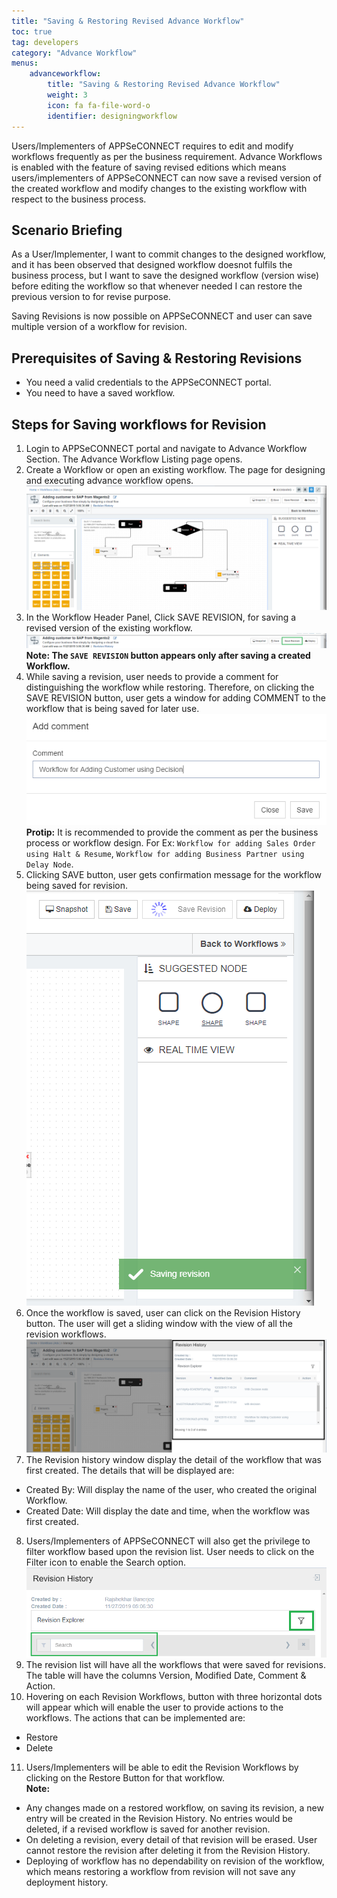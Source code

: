 ```yaml
---
title: "Saving & Restoring Revised Advance Workflow"
toc: true
tag: developers
category: "Advance Workflow"
menus: 
    advanceworkflow:
        title: "Saving & Restoring Revised Advance Workflow"
        weight: 3
        icon: fa fa-file-word-o
        identifier: designingworkflow
---
```


Users/Implementers of APPSeCONNECT requires to edit and modify workflows frequently as per the business 
requirement. Advance Workflows is enabled with the feature of saving revised editions which means 
users/implementers of APPSeCONNECT can now save a revised version of the created workflow and modify 
changes to the existing workflow with respect to the business process. 

## Scenario Briefing

As a User/Implementer, I want to commit changes to the designed workflow, and it has been observed that 
designed workflow doesnot fulfils the business process, but I want to save the designed workflow 
(version wise) before editing the workflow so that whenever needed I can restore the previous version 
to for revise purpose. 

Saving Revisions is now possible on APPSeCONNECT and user can save multiple version of a workflow for 
revision.

## Prerequisites of Saving & Restoring Revisions

* You need a valid credentials to the APPSeCONNECT portal.
* You need to have a saved workflow.

## Steps for Saving workflows for Revision

1. Login to APPSeCONNECT portal and navigate to Advance Workflow  Section. The Advance Workflow Listing 
   page opens.  
2. Create a Workflow or open an existing workflow. The page for designing and executing advance workflow opens.  
![restoring-saving-workflow1](/staticfiles/advance-workflow/media/restoring-saving-workflow1.png)   
3.	In the Workflow Header Panel, Click SAVE REVISION, for saving a revised version of the existing workflow.  
![restoring-saving-workflow2](/staticfiles/advance-workflow/media/restoring-saving-workflow2.png)  
**Note: The `SAVE REVISION` button appears only after saving a created Workflow.**  
4.	While saving a revision, user needs to provide a comment for distinguishing the workflow while 
    restoring. Therefore, on clicking the SAVE REVISION button, user gets a window for adding COMMENT 
    to the workflow that is being saved for later use.    
![restoring-saving-workflow3](/staticfiles/advance-workflow/media/restoring-saving-workflow3.png)  
**Protip:**  It is recommended to provide the comment as per the business process or workflow design. 
For Ex: `Workflow for adding Sales Order using Halt & Resume`, `Workflow for adding Business Partner using Delay Node`.
5.	Clicking  SAVE button, user gets confirmation message for the workflow being saved for revision.
![restoring-saving-workflow4](/staticfiles/advance-workflow/media/restoring-saving-workflow4.png)    
6.	Once the workflow is saved, user can click on the Revision History button. The user will get a sliding window 
    with the view of all the revision workflows.  
![restoring-saving-workflow5](/staticfiles/advance-workflow/media/restoring-saving-workflow5.png) 
7.	The Revision history window display the detail of the workflow that was first created. The details that will be displayed are:
* Created By: Will display the name of the user, who created the original Workflow.
* Created Date: Will display the date and time, when the workflow was first created.
8.	Users/Implementers of APPSeCONNECT will also get the privilege to filter workflow based upon the revision list. User needs to 
    click on the Filter icon to enable the Search option.
![restoring-saving-workflow6](/staticfiles/advance-workflow/media/restoring-saving-workflow6.png) 
9.	The revision list will have all the workflows that were saved for revisions. The table will have the columns Version, Modified Date, Comment & Action.
10.	Hovering on each Revision Workflows, button with three horizontal dots will appear which will enable the user to provide actions to the workflows. The actions that can be implemented are:
* Restore  
* Delete  
11.	Users/Implementers will be able to edit the Revision Workflows by clicking on the Restore Button for that workflow.  
**Note:** 
- Any changes made on a restored workflow, on saving its revision, a new entry will be created in the Revision History. No entries would be deleted, if a revised workflow is saved for another revision.
- On deleting a revision, every detail of that revision will be erased. User cannot restore the revision after deleting it from the Revision History.
-  Deploying of workflow has no dependability on revision of the workflow, which means restoring a workflow from revision will not save any deployment history.


